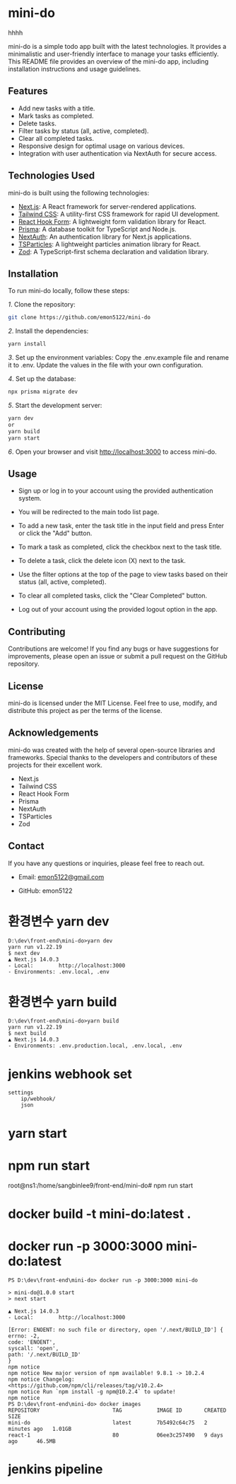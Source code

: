 # mini-do

hhhh

mini-do is a simple todo app built with the latest technologies. It provides a minimalistic and user-friendly interface to manage your tasks efficiently. This README file provides an overview of the mini-do app, including installation instructions and usage guidelines.

## Features

- Add new tasks with a title.
- Mark tasks as completed.
- Delete tasks.
- Filter tasks by status (all, active, completed).
- Clear all completed tasks.
- Responsive design for optimal usage on various devices.
- Integration with user authentication via NextAuth for secure access.

## Technologies Used

mini-do is built using the following technologies:

- [Next.js](https://nextjs.org/): A React framework for server-rendered applications.
- [Tailwind CSS](https://tailwindcss.com/): A utility-first CSS framework for rapid UI development.
- [React Hook Form](https://react-hook-form.com/): A lightweight form validation library for React.
- [Prisma](https://www.prisma.io/): A database toolkit for TypeScript and Node.js.
- [NextAuth](https://next-auth.js.org/): An authentication library for Next.js applications.
- [TSParticles](https://particles.matteobruni.it/): A lightweight particles animation library for React.
- [Zod](https://github.com/vriad/zod): A TypeScript-first schema declaration and validation library.

## Installation

To run mini-do locally, follow these steps:

*1*. Clone the repository:

```bash
git clone https://github.com/emon5122/mini-do
```

*2*. Install the dependencies:

```bash
yarn install
```

*3*. Set up the environment variables:
Copy the .env.example file and rename it to .env. Update the values in the file with your own configuration.



*4*. Set up the database:

```bash
npx prisma migrate dev
```

*5*. Start the development server:

```bash
yarn dev
or
yarn build
yarn start
```

*6*. Open your browser and visit <http://localhost:3000> to access mini-do.

## Usage

- Sign up or log in to your account using the provided authentication system.

- You will be redirected to the main todo list page.

- To add a new task, enter the task title in the input field and press Enter or click the "Add" button.
- To mark a task as completed, click the checkbox next to the task title.

- To delete a task, click the delete icon (X) next to the task.
- Use the filter options at the top of the page to view tasks based on their status (all, active, completed).

- To clear all completed tasks, click the "Clear Completed" button.
- Log out of your account using the provided logout option in the app.

## Contributing

Contributions are welcome! If you find any bugs or have suggestions for improvements, please open an issue or submit a pull request on the GitHub repository.

## License

mini-do is licensed under the MIT License. Feel free to use, modify, and distribute this project as per the terms of the license.

## Acknowledgements

mini-do was created with the help of several open-source libraries and frameworks. Special thanks to the developers and contributors of these projects for their excellent work.

- Next.js
- Tailwind CSS
- React Hook Form
- Prisma
- NextAuth
- TSParticles
- Zod

## Contact

If you have any questions or inquiries, please feel free to reach out.

- Email: <emon5122@gmail.com>

- GitHub: emon5122




# 환경변수 yarn dev
    D:\dev\front-end\mini-do>yarn dev
    yarn run v1.22.19
    $ next dev 
    ▲ Next.js 14.0.3
    - Local:        http://localhost:3000
    - Environments: .env.local, .env


# 환경변수 yarn build 
    D:\dev\front-end\mini-do>yarn build
    yarn run v1.22.19
    $ next build
    ▲ Next.js 14.0.3
    - Environments: .env.production.local, .env.local, .env



# jenkins webhook set
 
    settings
        ip/webhook/
        json




# yarn start
# npm run start
root@ns1:/home/sangbinlee9/front-end/mini-do# npm run start


# docker build -t mini-do:latest .        


# docker run -p 3000:3000 mini-do:latest

    PS D:\dev\front-end\mini-do> docker run -p 3000:3000 mini-do

    > mini-do@1.0.0 start
    > next start

    ▲ Next.js 14.0.3
    - Local:        http://localhost:3000

    [Error: ENOENT: no such file or directory, open '/.next/BUILD_ID'] {
    errno: -2,
    code: 'ENOENT',
    syscall: 'open',
    path: '/.next/BUILD_ID'
    }
    npm notice
    npm notice New major version of npm available! 9.8.1 -> 10.2.4
    npm notice Changelog: <https://github.com/npm/cli/releases/tag/v10.2.4>
    npm notice Run `npm install -g npm@10.2.4` to update!
    npm notice
    PS D:\dev\front-end\mini-do> docker images
    REPOSITORY                       TAG           IMAGE ID       CREATED         SIZE
    mini-do                          latest        7b5492c64c75   2 minutes ago   1.01GB
    react-1                          80            06ee3c257490   9 days ago      46.5MB




    
# jenkins pipeline
